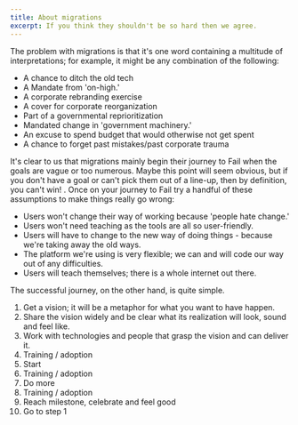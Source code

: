 ```yaml
---
title: About migrations
excerpt: If you think they shouldn't be so hard then we agree.
---
```

The problem with migrations is that it's one word containing a multitude of interpretations; for example, it might be any combination of the following:

* A chance to ditch the old tech
* A Mandate from 'on-high.'
* A corporate rebranding exercise
* A cover for corporate reorganization
* Part of a governmental reprioritization
* Mandated change in 'government machinery.'
* An excuse to spend budget that would otherwise not get spent 
* A chance to forget past mistakes/past corporate trauma 

It's clear to us that migrations mainly begin their journey to Fail when the goals are vague or too numerous. Maybe this point will seem obvious, but if you don't have a goal or can't pick them out of a line-up, then by definition, you can't win! . Once on your journey to Fail try a handful of these assumptions to make things really go wrong:
* Users won't change their way of working because 'people hate change.'
* Users won't need teaching as the tools are all so user-friendly.
* Users will have to change to the new way of doing things - because we're taking away the old ways.
* The platform we're using is very flexible; we can and will code our way out of any difficulties.
* Users will teach themselves; there is a whole internet out there.

The successful journey, on the other hand, is quite simple.

1. Get a vision; it will be a metaphor for what you want to have happen.
1. Share the vision widely and be clear what its realization will look, sound and feel like.
1. Work with technologies and people that grasp the vision and can deliver it.
1. Training / adoption
1. Start
1. Training / adoption
1. Do more
1. Training / adoption
1. Reach milestone, celebrate and feel good
1. Go to step 1
